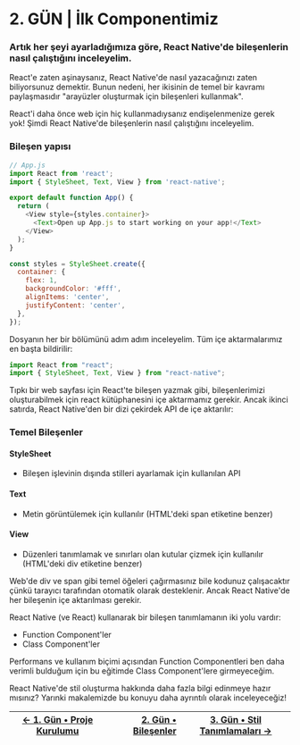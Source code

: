 
# 2. GÜN | İlk Componentimiz

### Artık her şeyi ayarladığımıza göre, React Native'de bileşenlerin nasıl çalıştığını inceleyelim.

React'e zaten aşinaysanız, React Native'de nasıl yazacağınızı zaten biliyorsunuz demektir. Bunun nedeni, her ikisinin de temel bir kavramı paylaşmasıdır "arayüzler oluşturmak için bileşenleri kullanmak".

React'i daha önce web için hiç kullanmadıysanız endişelenmenize gerek yok! Şimdi React Native'de bileşenlerin nasıl çalıştığını inceleyelim.

### Bileşen yapısı

```javascript
// App.js
import React from 'react';
import { StyleSheet, Text, View } from 'react-native';

export default function App() {
  return (
    <View style={styles.container}>
      <Text>Open up App.js to start working on your app!</Text>
    </View>
  );
}

const styles = StyleSheet.create({
  container: {
    flex: 1,
    backgroundColor: '#fff',
    alignItems: 'center',
    justifyContent: 'center',
  },
});
```

Dosyanın her bir bölümünü adım adım inceleyelim. Tüm içe aktarmalarımız en başta bildirilir:
```javascript
import React from "react";
import { StyleSheet, Text, View } from "react-native";
```
Tıpkı bir web sayfası için React'te bileşen yazmak gibi, bileşenlerimizi oluşturabilmek için react kütüphanesini içe aktarmamız gerekir. Ancak ikinci satırda, React Native'den bir dizi çekirdek API de içe aktarılır:

### Temel Bileşenler
#### StyleSheet
* Bileşen işlevinin dışında stilleri ayarlamak için kullanılan API
#### Text
* Metin görüntülemek için kullanılır (HTML'deki span etiketine benzer)
#### View
* Düzenleri tanımlamak ve sınırları olan kutular çizmek için kullanılır (HTML'deki div etiketine benzer)

Web'de div ve span gibi temel öğeleri çağırmasınız bile kodunuz çalışacaktır çünkü tarayıcı tarafından otomatik olarak desteklenir. Ancak React Native'de her bileşenin içe aktarılması gerekir.

React Native (ve React) kullanarak bir bileşen tanımlamanın iki yolu vardır:

* Function Component'ler
* Class Component'ler

Performans ve kullanım biçimi açısından Function Componentleri ben daha verimli bulduğum için bu eğitimde Class Component'lere girmeyeceğim.


React Native'de stil oluşturma hakkında daha fazla bilgi edinmeye hazır mısınız? Yarınki makalemizde bu konuyu daha ayrıntılı olarak inceleyeceğiz!

| [← 1. Gün • Proje Kurulumu](./DERS_1.md) | [2. Gün • Bileşenler](./DERS_2.md) | [3. Gün • Stil Tanımlamaları →](./DERS_3.md) |
|------------------------------------------|-----------------------------------:|:--------------------------------------------:|
